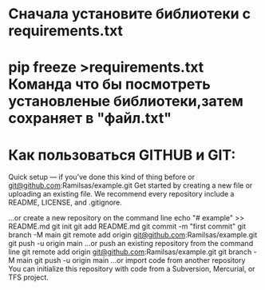 # Сначала установите библиотеки с requirements.txt 

# pip freeze >requirements.txt  Команда что бы посмотреть установленые библиотеки,затем сохраняет в "файл.txt"

#  Как пользоваться GITHUB  и GIT:
Quick setup — if you’ve done this kind of thing before
or	
git@github.com:Ramilsas/example.git
Get started by creating a new file or uploading an existing file. We recommend every repository include a README, LICENSE, and .gitignore.

…or create a new repository on the command line
echo "# example" >> README.md
git init
git add README.md
git commit -m "first commit"
git branch -M main
git remote add origin git@github.com:Ramilsas/example.git
git push -u origin main
…or push an existing repository from the command line
git remote add origin git@github.com:Ramilsas/example.git
git branch -M main
git push -u origin main
…or import code from another repository
You can initialize this repository with code from a Subversion, Mercurial, or TFS project.


